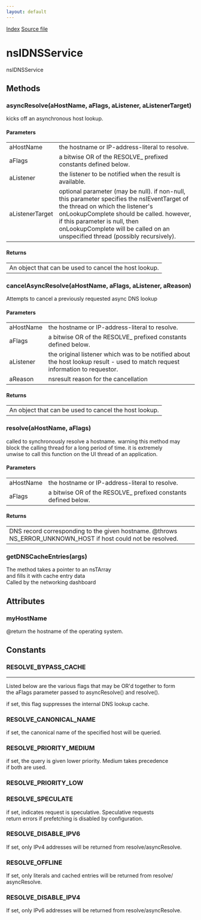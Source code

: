 ```yaml
---
layout: default
---
```

<div id='links'><a href="../index.html">Index</a>
<a href="http://dxr.mozilla.org/mozilla-central/source/netwerk/dns/nsIDNSService.idl">Source file</a>
</div>

# nsIDNSService #
  
nsIDNSService  
  

## Methods ##

### asyncResolve(aHostName, aFlags, aListener, aListenerTarget) ###
  
kicks off an asynchronous host lookup.  
  
  
  

#### Parameters ####

<table>

<tr>
<td>aHostName</td>
<td>       the hostname or IP-address-literal to resolve.  
</td>
</tr>

<tr>
<td>aFlags</td>
<td>       a bitwise OR of the RESOLVE_ prefixed constants defined below.  
</td>
</tr>

<tr>
<td>aListener</td>
<td>       the listener to be notified when the result is available.  
</td>
</tr>

<tr>
<td>aListenerTarget</td>
<td>       optional parameter (may be null).  if non-null, this parameter  
       specifies the nsIEventTarget of the thread on which the  
       listener's onLookupComplete should be called.  however, if this  
       parameter is null, then onLookupComplete will be called on an  
       unspecified thread (possibly recursively).  
</td>
</tr>

</table>

#### Returns ####

<table>

<tr>
<td>An object that can be used to cancel the host lookup.  
</td>
</tr>

</table>

### cancelAsyncResolve(aHostName, aFlags, aListener, aReason) ###
  
Attempts to cancel a previously requested async DNS lookup  
  
  
  

#### Parameters ####

<table>

<tr>
<td>aHostName</td>
<td>       the hostname or IP-address-literal to resolve.  
</td>
</tr>

<tr>
<td>aFlags</td>
<td>       a bitwise OR of the RESOLVE_ prefixed constants defined below.  
</td>
</tr>

<tr>
<td>aListener</td>
<td>       the original listener which was to be notified about the host lookup  
       result - used to match request information to requestor.  
</td>
</tr>

<tr>
<td>aReason</td>
<td>       nsresult reason for the cancellation  
</td>
</tr>

</table>

#### Returns ####

<table>

<tr>
<td>An object that can be used to cancel the host lookup.  
</td>
</tr>

</table>

### resolve(aHostName, aFlags) ###
  
called to synchronously resolve a hostname.  warning this method may  
block the calling thread for a long period of time.  it is extremely  
unwise to call this function on the UI thread of an application.  
  
  
  

#### Parameters ####

<table>

<tr>
<td>aHostName</td>
<td>       the hostname or IP-address-literal to resolve.  
</td>
</tr>

<tr>
<td>aFlags</td>
<td>       a bitwise OR of the RESOLVE_ prefixed constants defined below.  
</td>
</tr>

</table>

#### Returns ####

<table>

<tr>
<td>DNS record corresponding to the given hostname.  
@throws NS_ERROR_UNKNOWN_HOST if host could not be resolved.  
</td>
</tr>

</table>

### getDNSCacheEntries(args) ###
  
The method takes a pointer to an nsTArray  
and fills it with cache entry data  
Called by the networking dashboard  
  

## Attributes ##

### myHostName ###
  
@return the hostname of the operating system.  
  

## Constants ##

### RESOLVE_BYPASS_CACHE ###
*********************************************************************  
Listed below are the various flags that may be OR'd together to form  
the aFlags parameter passed to asyncResolve() and resolve().  
  
  
if set, this flag suppresses the internal DNS lookup cache.  
  

### RESOLVE_CANONICAL_NAME ###
  
if set, the canonical name of the specified host will be queried.  
  

### RESOLVE_PRIORITY_MEDIUM ###
  
if set, the query is given lower priority. Medium takes precedence  
if both are used.  
  

### RESOLVE_PRIORITY_LOW ###

### RESOLVE_SPECULATE ###
  
if set, indicates request is speculative. Speculative requests   
return errors if prefetching is disabled by configuration.  
  

### RESOLVE_DISABLE_IPV6 ###
  
If set, only IPv4 addresses will be returned from resolve/asyncResolve.  
  

### RESOLVE_OFFLINE ###
  
If set, only literals and cached entries will be returned from resolve/  
asyncResolve.  
  

### RESOLVE_DISABLE_IPV4 ###
  
If set, only IPv6 addresses will be returned from resolve/asyncResolve.  
  
